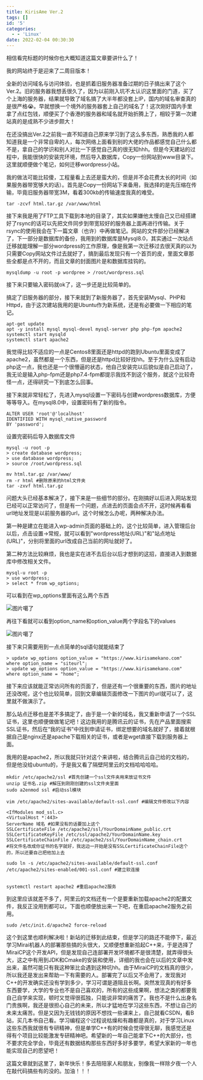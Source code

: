 ```yaml
---
title: KirisAme Ver.2
tags: []
id: '5'
categories:
  - - 'Linux'
date: 2022-02-04 00:30:30
---
```


相信看完标题的时候你也大概知道这篇文章要讲什么了！

我的网站终于是迎来了二周目版本！

全新的访问域名与访问体验，也是抓着旧服务器准备过期的日子搞出来了这个Ver.2。旧的服务器我想丢很久了，因为以前刚入坑不太认识这里面的门道，买了个上海的服务器，结果就导致了域名搞了大半年都没套上IP，国内的域名审查真的是很严格😭。早就想换一个境外的服务器套上自己的域名了！这次刚好国内手里拿了点红包钱，顺便买了个香港的服务器和域名就开始折腾上了，相较于第一次建站真的是成熟不少进步颇大！

在还没搞出Ver.2之前我一直不知道自己原来学习到了这么多东西，熟悉我的人都知道我是一个非常自卑的人，每次网络上面看到别的大佬的作品都感觉自己什么都不是，拿自己的学识和别人对比一下感觉自己真的很无知hhh。但是今天建站的过程中，我能很快的安装完环境，然后导入数据库，Copy一份网站到www目录下。这里就顺便做个笔记，如何迁移wordpress小站。

我的做法可能比较傻，工程量看上去还是蛮大的，但是并不会花费太长的时间（如果服务器带宽够大的话）。首先是Copy一份网站下来备用，我选择的是先压缩在传输，毕竟旧服务器带宽3M，看着300kb的传输速度我真的难受。

```
tar -zcvf html.tar.gz /var/www/html
```

接下来我是用了FTP工具下载到本地的目录了，其实如果嫌他太慢自己又已经搭建好了rsync的话可以先把文件同步到带宽较好的服务器上面再进行传输。关于rsync的使用我会在下一篇文章（也许）中再做笔记。网站的文件部分已经解决了，下一部分是数据库的备份，我用到的数据库是Mysql8.0，其实通过一次站点迁移就能理解一部分wordpress的工作原理，像是我第一次迁移过去很天真的以为只需要Copy网站文件过去就好了，搞到最后发现只有一个首页的皮，里面文章那些全都是点不开的，而且文章的封面图片是和数据库挂钩的。

```
mysqldump -u root -p wordpree > /root/wordpress.sql
```

接下来只要输入密码就ok了，这一步还是比较简单的。

搞定了旧服务器的部分，接下来就到了新服务器了，首先安装Mysql、PHP和Httpd，由于这次建站我用的是Ubuntu作为新系统，还是有必要做一下相应的笔记。

```
apt-get update
apt -y install mysql mysql-devel mysql-server php php-fpm apache2
systemctl start mysqld
systemctl start apache2
```

我觉得比较不适应的一点是Centos8里面还是httpd的跑到Ubuntu里面变成了apache2，虽然都是一个东西，但是还是httpd比较好找hh。至于为什么没有启动php这一点，我也还是一个很懵逼的状态，他自己安装完以后貌似是自己启动了，我无论是输入php-fpm还是php7.4-fpm都提示我找不到这个服务，就这个比较奇怪一点，还得研究一下到底怎么回事。

接下来就非常轻松了，先进入mysql设置一下密码与创建wordpress数据库，方便等等导入。在mysql8.0中，设置密码有了新的指令。

```
ALTER USER 'root'@'localhost'
IDENTIFIED WITH mysql_native_password
BY 'password';
```

设置完密码后导入数据库文件

```
mysql -u root -p
> create database wordpress;
> use database wordpress;
> source /root/wordpress.sql
```

```
mv html.tar.gz /var/www/
rm -r html #删除原来的html文件夹
tar -zxvf html.tar.gz
```

问题大头已经基本解决了，接下来是一些细节的部分。在刚搞好以后进入网站发现已经可以正常访问了，但是有一个问题，点进去的页面会点不开，这时候再看看url地址发现是以前服务器的url，这个时候怎么办呢，两种解决办法。

第一种是建立在能进入wp-admin页面的基础上的，这个比较简单，进入管理后台以后，点击设置->常规，就可以看到"wordpress地址(URL)"和"站点地址(URL)"，分别将里面的url改成自己当前的网址就好了。

第二种方法比较麻烦，我也是实在进不去后台以后才想到的这招，直接进入到数据库中修改相关文件。

```
mysql-u root -p
> use wordpress;
> select * from wp_options;
```

可以看到在wp\_options里面有这么两个东西

![图片噶了](https://www.kirisamekano.com/wp-content/uploads/2022/02/mysql-name.png)

再往下看就可以看到option\_name和option\_value两个字段名下的values

![图片噶了](https://www.kirisamekano.com/wp-content/uploads/2022/02/mysql-values-1024x164.png)

接下来只需要用到一点点简单的sql语句就能结束了

```
> update wp_options option_value = "https://www.kirisamekano.com" where option_name = "siteurl";
> update wp_options option_value = "https://www.kirisamekano.com" where option_name = "home";
```

接下来应该就能正常访问所有的页面了，但是还有一个很重要的东西，图片的地址还没改呢，这个也比较简单，回到文章编辑页面修改一下图片的url就可以了，这里就不做演示了。

那么站点迁移也是差不多搞定了，由于是一个新的域名，我又重新申请了一个SSL证书，这里也顺便做做笔记吧！这边我用的是腾讯云的证书，先在产品里面搜索SSL证书，然后在“我的证书”中找到申请证书，绑定想要的域名就好了，接着就根据自己是nginx还是apache下载相关的证书，或者是wget直接下载到服务器上面。

我用的是apache2，所以我就只针对这个来讲啦，结合腾讯云自己给的文档的，但是他没给ubuntu的，于是我又看了隔壁阿里云的文档哈哈哈哈。

```
mkdir /etc/apache2/ssl #首先创建一个ssl文件夹用来放证书文件
unzip 证书名.zip #解压到刚刚创建的ssl文件夹里面
sudo a2enmod ssl #启动ssl模块

vim /etc/apache2/sites-available/default-ssl.conf #编辑文件修改以下内容

<IfModules mod_ssl.c>
<VirtualHost *:443>  
ServerName 域名 #如果没有的话要加上这个
SSLCertificateFile /etc/apache2/ssl/YourDomainName_public.crt
SSLCertificateKeyFile /etc/ssl/apache2/YourDomainName.key
SSLCertificateChainFile /etc/apache2/ssl/YourDomainName_chain.crt
#将文件名改成你证书的名字就好，我这边一开始是没有SSLCertificateChainFile这个的，所以还要自己把他加上去

sudo ln -s /etc/apache2/sites-available/default-ssl.conf /etc/apache2/sites-enabled/001-ssl.conf #建立软连接


systemctl restart apache2 #重启apache2服务
```

到这里应该就差不多了，阿里云的文档还有一个是要重新加载apache2的配置文件，我反正没用到都可以，下面也顺便放出来一下吧，在重启apache2服务之前用。

```
sudo /etc/init.d/apache2 force-reload
```

这个到这里也顺利解决啦！新站的迁移到此结束，但是学习的路还不能停下，最近学习Mirai机器人的部署那些搞的头很大，又顺便想重新拾起C++来，于是选择了MiraiCP这个开发API，但是发现自己连部署开发环境都不是很清楚，就弄得很头大，这之中有用到JDK和Cmake的安装和使用，详细的我也会在以后的文章中发出来，虽然可能只有我这种笨比会遇到这种坑hh。由于MiraiCP的文档真的很少，所以我还是发出来帮助一下有需要的人。部署完了以后又不会用了，发现我对C++的开发确实还没有学到多少，学习可谓是道阻且长啊。突然发现真的有好多东西要学，大学的专业也不是自己喜欢的，所有的这些成果啊，想法之类的都要我自己自学来实现，顿时又觉得很孤独，只能说非常的痛苦了。我也不是什么出身名门贵族啊，我还是很担心自己的未来，所以才猛地在学习这些东西，不想让自己的未来太痛苦。但是又因为无钱钱的原因不想找一些课来上，自己就看CSDN，看B站，买几本书自己看。学习编程这个过程说枯燥和有趣都是真的，对于学习Linux这些东西我就很有专研精神，但是单学C++有的时候会觉得很无聊，我感觉还是得有个项目比较能激发专研精神吧。希望新的一年自己能拿下C++的大部分，也不要求完全学会，毕竟还有数据结构那些东西好多好多要学，希望大家新的一年也能实现自己的愿望吧！

这篇文章就到这里了，新年快乐！多去陪陪家人和朋友，别像我一样除夕夜一个人在敲代码搞些有的没的。加油！！！
